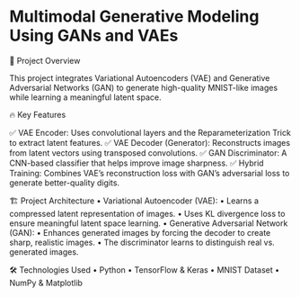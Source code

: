# Multimodal Generative Modeling Using GANs and VAEs
📌 Project Overview

This project integrates Variational Autoencoders (VAE) and Generative Adversarial Networks (GAN) to generate high-quality MNIST-like images while learning a meaningful latent space.

🔥 Key Features

✅ VAE Encoder: Uses convolutional layers and the Reparameterization Trick to extract latent features.
✅ VAE Decoder (Generator): Reconstructs images from latent vectors using transposed convolutions.
✅ GAN Discriminator: A CNN-based classifier that helps improve image sharpness.
✅ Hybrid Training: Combines VAE’s reconstruction loss with GAN’s adversarial loss to generate better-quality digits.

🏗️ Project Architecture
	•	Variational Autoencoder (VAE):
	•	Learns a compressed latent representation of images.
	•	Uses KL divergence loss to ensure meaningful latent space learning.
	•	Generative Adversarial Network (GAN):
	•	Enhances generated images by forcing the decoder to create sharp, realistic images.
	•	The discriminator learns to distinguish real vs. generated images.

🛠️ Technologies Used
	•	Python
	•	TensorFlow & Keras
	•	MNIST Dataset
	•	NumPy & Matplotlib
